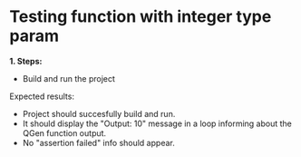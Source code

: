 # Testing function with integer type param

**1. Steps:**

* Build and run the project

Expected results:

* Project should succesfully build and run.
* It should display the "Output: 10" message in a loop informing about the QGen function output.
* No "assertion failed" info should appear.
